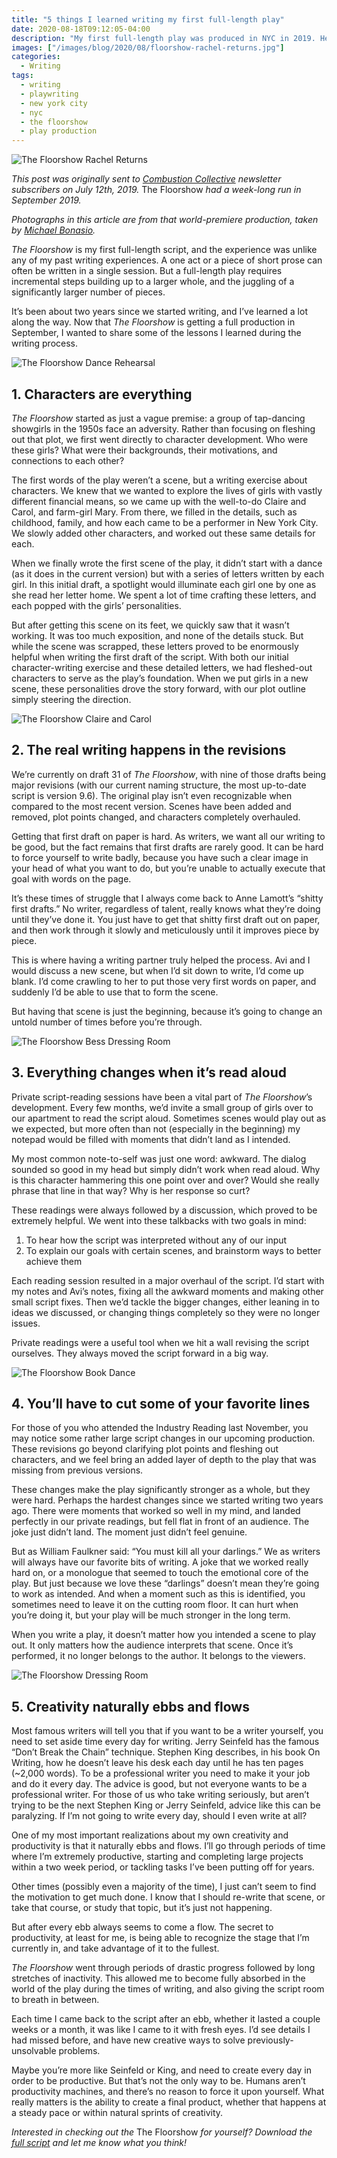 ```yaml
---
title: "5 things I learned writing my first full-length play"
date: 2020-08-18T09:12:05-04:00
description: "My first full-length play was produced in NYC in 2019. Here's what I learned throughout the two-year writing process."
images: ["/images/blog/2020/08/floorshow-rachel-returns.jpg"]
categories:
  - Writing
tags:
  - writing
  - playwriting
  - new york city
  - nyc
  - the floorshow
  - play production
---
```

![The Floorshow Rachel Returns](/images/blog/2020/08/floorshow-rachel-returns.jpg)

_This post was originally sent to [Combustion Collective](https://combustioncollective.org) newsletter subscribers on July 12th, 2019._ The Floorshow _had a week-long run in September 2019._

_Photographs in this article are from that world-premiere production, taken by [Michael Bonasio](https://michaelbonasio.com)._

_The Floorshow_ is my first full-length script, and the experience was unlike any of my past writing experiences. A one act or a piece of short prose can often be written in a single session. But a full-length play requires incremental steps building up to a larger whole, and the juggling of a significantly larger number of pieces.

It’s been about two years since we started writing, and I’ve learned a lot along the way. Now that _The Floorshow_ is getting a full production in September, I wanted to share some of the lessons I learned during the writing process.

![The Floorshow Dance Rehearsal](/images/blog/2020/08/floorshow-dance-rehearsal.jpg)

## 1. Characters are everything
_The Floorshow_ started as just a vague premise: a group of tap-dancing showgirls in the 1950s face an adversity. Rather than focusing on fleshing out that plot, we first went directly to character development. Who were these girls? What were their backgrounds, their motivations, and connections to each other?

The first words of the play weren’t a scene, but a writing exercise about characters. We knew that we wanted to explore the lives of girls with vastly different financial means, so we came up with the well-to-do Claire and Carol, and farm-girl Mary. From there, we filled in the details, such as childhood, family, and how each came to be a performer in New York City. We slowly added other characters, and worked out these same details for each.

When we finally wrote the first scene of the play, it didn’t start with a dance (as it does in the current version) but with a series of letters written by each girl. In this initial draft, a spotlight would illuminate each girl one by one as she read her letter home. We spent a lot of time crafting these letters, and each popped with the girls’ personalities.

But after getting this scene on its feet, we quickly saw that it wasn’t working. It was too much exposition, and none of the details stuck. But while the scene was scrapped, these letters proved to be enormously helpful when writing the first draft of the script. With both our initial character-writing exercise and these detailed letters, we had fleshed-out characters to serve as the play’s foundation. When we put girls in a new scene, these personalities drove the story forward, with our plot outline simply steering the direction.

![The Floorshow Claire and Carol](/images/blog/2020/08/floorshow-claire-carol.jpg)

## 2. The real writing happens in the revisions
We’re currently on draft 31 of _The Floorshow_, with nine of those drafts being major revisions (with our current naming structure, the most up-to-date script is version 9.6). The original play isn’t even recognizable when compared to the most recent version. Scenes have been added and removed, plot points changed, and characters completely overhauled.

Getting that first draft on paper is hard. As writers, we want all our writing to be good, but the fact remains that first drafts are rarely good. It can be hard to force yourself to write badly, because you have such a clear image in your head of what you want to do, but you’re unable to actually execute that goal with words on the page.

It’s these times of struggle that I always come back to Anne Lamott’s “shitty first drafts.” No writer, regardless of talent, really knows what they’re doing until they’ve done it. You just have to get that shitty first draft out on paper, and then work through it slowly and meticulously until it improves piece by piece.

This is where having a writing partner truly helped the process. Avi and I would discuss a new scene, but when I’d sit down to write, I’d come up blank. I’d come crawling to her to put those very first words on paper, and suddenly I’d be able to use that to form the scene.

But having that scene is just the beginning, because it’s going to change an untold number of times before you’re through.

![The Floorshow Bess Dressing Room](/images/blog/2020/08/floorshow-bess-youll-never-believe-it.jpg)

## 3. Everything changes when it’s read aloud
Private script-reading sessions have been a vital part of _The Floorshow_’s development. Every few months, we’d invite a small group of girls over to our apartment to read the script aloud. Sometimes scenes would play out as we expected, but more often than not (especially in the beginning) my notepad would be filled with moments that didn’t land as I intended.

My most common note-to-self was just one word: awkward. The dialog sounded so good in my head but simply didn’t work when read aloud. Why is this character hammering this one point over and over? Would she really phrase that line in that way? Why is her response so curt?

These readings were always followed by a discussion, which proved to be extremely helpful. We went into these talkbacks with two goals in mind:

1. To hear how the script was interpreted without any of our input
2. To explain our goals with certain scenes, and brainstorm ways to better achieve them

Each reading session resulted in a major overhaul of the script. I’d start with my notes and Avi’s notes, fixing all the awkward moments and making other small script fixes. Then we’d tackle the bigger changes, either leaning in to ideas we discussed, or changing things completely so they were no longer issues.

Private readings were a useful tool when we hit a wall revising the script ourselves. They always moved the script forward in a big way.

![The Floorshow Book Dance](/images/blog/2020/08/floorshow-book-dance.jpg)

## 4. You’ll have to cut some of your favorite lines
For those of you who attended the Industry Reading last November, you may notice some rather large script changes in our upcoming production. These revisions go beyond clarifying plot points and fleshing out characters, and we feel bring an added layer of depth to the play that was missing from previous versions.

These changes make the play significantly stronger as a whole, but they were hard. Perhaps the hardest changes since we started writing two years ago. There were moments that worked so well in my mind, and landed perfectly in our private readings, but fell flat in front of an audience. The joke just didn’t land. The moment just didn’t feel genuine.

But as William Faulkner said: “You must kill all your darlings.” We as writers will always have our favorite bits of writing. A joke that we worked really hard on, or a monologue that seemed to touch the emotional core of the play. But just because we love these “darlings” doesn’t mean they’re going to work as intended. And when a moment such as this is identified, you sometimes need to leave it on the cutting room floor. It can hurt when you’re doing it, but your play will be much stronger in the long term.

When you write a play, it doesn’t matter how you intended a scene to play out. It only matters how the audience interprets that scene. Once it’s performed, it no longer belongs to the author. It belongs to the viewers.

![The Floorshow Dressing Room](/images/blog/2020/08/floorshow-dressing-room.jpg)

## 5. Creativity naturally ebbs and flows
Most famous writers will tell you that if you want to be a writer yourself, you need to set aside time every day for writing. Jerry Seinfeld has the famous “Don’t Break the Chain” technique. Stephen King describes, in his book On Writing, how he doesn’t leave his desk each day until he has ten pages (~2,000 words). To be a professional writer you need to make it your job and do it every day.
The advice is good, but not everyone wants to be a professional writer. For those of us who take writing seriously, but aren’t trying to be the next Stephen King or Jerry Seinfeld, advice like this can be paralyzing. If I’m not going to write every day, should I even write at all?

One of my most important realizations about my own creativity and productivity is that it naturally ebbs and flows. I’ll go through periods of time where I’m extremely productive, starting and completing large projects within a two week period, or tackling tasks I’ve been putting off for years.

Other times (possibly even a majority of the time), I just can’t seem to find the motivation to get much done. I know that I should re-write that scene, or take that course, or study that topic, but it’s just not happening.

But after every ebb always seems to come a flow. The secret to productivity, at least for me, is being able to recognize the stage that I’m currently in, and take advantage of it to the fullest.

_The Floorshow_ went through periods of drastic progress followed by long stretches of inactivity. This allowed me to become fully absorbed in the world of the play during the times of writing, and also giving the script room to breath in between.

Each time I came back to the script after an ebb, whether it lasted a couple weeks or a month, it was like I came to it with fresh eyes. I’d see details I had missed before, and have new creative ways to solve previously-unsolvable problems.

Maybe you’re more like Seinfeld or King, and need to create every day in order to be productive. But that’s not the only way to be. Humans aren’t productivity machines, and there’s no reason to force it upon yourself. What really matters is the ability to create a final product, whether that happens at a steady pace or within natural sprints of creativity.

_Interested in checking out the_ The Floorshow _for yourself? Download the [full script](https://drive.google.com/file/d/1C-kwYsw6gEvBOgBsxecQsXcdcdiT6OB4/view?usp=sharing) and let me know what you think!_
